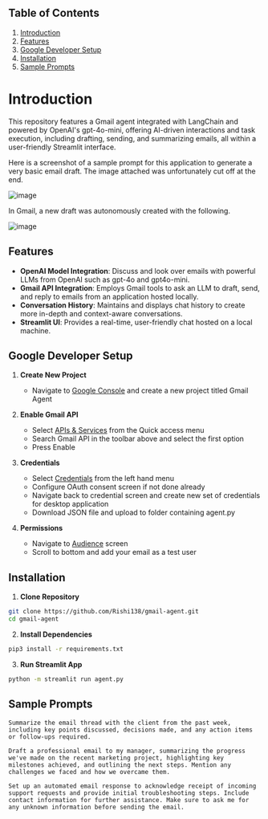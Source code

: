 ## Table of Contents
1. [Introduction](#Introduction)
2. [Features](#features)
3. [Google Developer Setup](#google-developer-setup)
4. [Installation](#installation)
5. [Sample Prompts](#sample-prompts)

# Introduction

This repository features a Gmail agent integrated with LangChain and powered by OpenAI's gpt-4o-mini, offering AI-driven interactions and task execution, including drafting, sending, and summarizing emails, all within a user-friendly Streamlit interface.

Here is a screenshot of a sample prompt for this application to generate a very basic email draft. The image attached was unfortunately cut off at the end.

![image](https://github.com/user-attachments/assets/8140ac06-233b-42ae-919b-4a90b10abacb)

In Gmail, a new draft was autonomously created with the following.

![image](https://github.com/user-attachments/assets/f299a436-f415-482c-a6dc-8d5a7940a455)

## Features
  - **OpenAI Model Integration**: Discuss and look over emails with powerful LLMs from OpenAI such as gpt-4o and gpt4o-mini.
  - **Gmail API Integration**: Employs Gmail tools to ask an LLM to draft, send, and reply to emails from an application hosted locally. 
  - **Conversation History**: Maintains and displays chat history to create more in-depth and context-aware conversations.
  - **Streamlit UI**: Provides a real-time, user-friendly chat hosted on a local machine.

## Google Developer Setup
1. **Create New Project**
   - Navigate to [Google Console](https://console.cloud.google.com/) and create a new project titled Gmail Agent

3. **Enable Gmail API**
   - Select [APIs & Services](https://console.cloud.google.com/apis/dashboard?) from the Quick access menu
   - Search Gmail API in the toolbar above and select the first option
   - Press Enable

3. **Credentials**
   - Select [Credentials](https://console.cloud.google.com/apis/dashboard?) from the left hand menu
   - Configure OAuth consent screen if not done already
   - Navigate back to credential screen and create new set of credentials for desktop application
   - Download JSON file and upload to folder containing agent.py
    
4. **Permissions**
   - Navigate to [Audience](https://console.cloud.google.com/auth/audience?) screen
   - Scroll to bottom and add your email as a test user
  
## Installation
1. **Clone Repository**
```sh
git clone https://github.com/Rishi138/gmail-agent.git
cd gmail-agent
```

2. **Install Dependencies**
```sh
pip3 install -r requirements.txt
```

3. **Run Streamlit App**
```sh
python -m streamlit run agent.py 
```

## Sample Prompts
```
Summarize the email thread with the client from the past week, including key points discussed, decisions made, and any action items or follow-ups required.
```

```
Draft a professional email to my manager, summarizing the progress we've made on the recent marketing project, highlighting key milestones achieved, and outlining the next steps. Mention any challenges we faced and how we overcame them.
```

```
Set up an automated email response to acknowledge receipt of incoming support requests and provide initial troubleshooting steps. Include contact information for further assistance. Make sure to ask me for any unknown information before sending the email.
```
